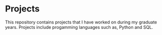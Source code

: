 # Projects
This repository contains projects that I have worked on during my graduate years. Projects include progamming languages such as, Python and SQL. 
